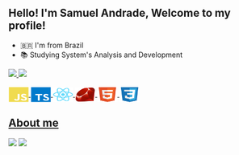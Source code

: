 ## Hello! I'm Samuel Andrade, Welcome to my profile!
- 🇧🇷 I'm from Brazil 
- 📚 Studying System's Analysis and Development 

<div>
<a href="https://github.com/samuelandrade21">
<img height="180em" src="https://github-readme-stats.vercel.app/api?username=samuelandrade21&show_icons=true&theme=cobalt&include_all_commits=true&count_private=true"/>  
<img height="180em" src="https://github-readme-stats.vercel.app/api/top-langs/?username=samuelandrade21&layout=compact&langs_count=16&theme=cobalt"/>  
</div>

<div style="display: inline_block"><br>
  <img align="center" alt="Samu-Js" height="30" width="40" src="https://raw.githubusercontent.com/devicons/devicon/master/icons/javascript/javascript-plain.svg"> 
  <img align="center" alt="Samu-Ts" height="30" width="40" src="https://raw.githubusercontent.com/devicons/devicon/master/icons/typescript/typescript-plain.svg"> 
  <img align="center" alt="Samu-React" height="30" width="40" src="https://raw.githubusercontent.com/devicons/devicon/master/icons/react/react-original.svg">
  <img align="center" alt="Samu-Ruby" height="30" width="40" src="https://raw.githubusercontent.com/devicons/devicon/master/icons/ruby/ruby-original.svg">
  <img align="center" alt="Samu-HTML" height="30" width="40" src="https://raw.githubusercontent.com/devicons/devicon/master/icons/html5/html5-original.svg">
  <img align="center" alt="Samu-CSS" height="30" width="40" src="https://raw.githubusercontent.com/devicons/devicon/master/icons/css3/css3-original.svg">
  
  </div> 
  
  
  ## About me
  <div>
    <a href="https://instagram.com/samuka_04" target="_blank"><img src="https://img.shields.io/badge/Instagram-E4405F?style=for-the-badge&logo=instagram&logoColor=white"></a>
  <a href="https://www.linkedin.com/in/samuel-andrade-646b12202" target="_blank"><img src="https://img.shields.io/badge/LinkedIn-0077B5?style=for-the-badge&logo=linkedin&logoColor=white" target="_blank"></a>
  
 </div> 
  
  
